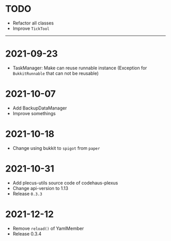 # TODO
- Refactor all classes
- Improve `TickTool` 


--- 

# 2021-09-23
- TaskManager: Make can reuse runnable instance (Exception for `BukkitRunnable` that can not be reusable)

# 2021-10-07
- Add BackupDataManager 
- Improve somethings

# 2021-10-18
- Change using bukkit to `spigot` from `paper`

# 2021-10-31
- Add plecus-utils source code of codehaus-plexus
- Change api-version to 1.13
- Release `0.3.3`

# 2021-12-12
- Remove `reload()` of YamlMember
- Release 0.3.4















